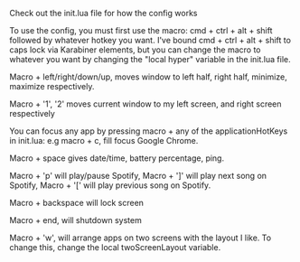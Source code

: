 Check out the init.lua file for how the config works

To use the config, you must first use the macro: cmd + ctrl + alt + shift followed by whatever hotkey you want. I've bound cmd + ctrl + alt + shift to caps lock via Karabiner elements, but you can change the macro to whatever you want by changing the "local hyper" variable in the init.lua file. 

Macro + left/right/down/up, moves window to left half, right half, minimize, maximize respectively.

Macro + '1', '2' moves current window to my left screen, and right screen respectively

You can focus any app by pressing macro + any of the applicationHotKeys in init.lua: e.g macro + c, fill focus Google Chrome.

Macro + space gives date/time, battery percentage, ping.

Macro + 'p' will play/pause Spotify, Macro + ']' will play next song on Spotify, Macro + '[' will play previous song on Spotify.

Macro + backspace will lock screen

Macro + end, will shutdown system

Macro + 'w', will arrange apps on two screens with the layout I like. To change this, change the local twoScreenLayout variable.
